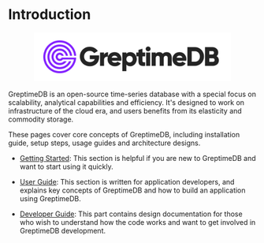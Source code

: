 # Introduction

<p align="center">
    <img src="./public/logo-text-padding.png" alt="GreptimeDB Logo" width="400px">
</p>

GreptimeDB is an open-source time-series database with a special focus on
scalability, analytical capabilities and efficiency. It's designed to work on
infrastructure of the cloud era, and users benefits from its elasticity and commodity
storage.

These pages cover core concepts of GreptimeDB, including  installation guide, setup steps, usage
guides and architecture designs.

- [Getting Started][1]: This section is helpful if you are new to GreptimeDB and want to start
using it quickly.

- [User Guide][2]: This section is written for application developers, and explains key concepts of
GreptimeDB and how to build an application using GreptimeDB.

- [Developer Guide][3]: This part contains design documentation for those who wish to understand
how the code works and want to get involved in GreptimeDB development.

[1]: ./getting-started/overview.md
[2]: ./user-guide/concepts.md
[3]: ./developer-guide/overview.md
